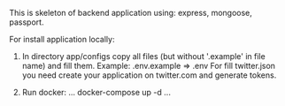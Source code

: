 This is skeleton of backend application using: express, mongoose, passport.
 
For install application locally:
 1. In directory app/configs copy all files (but without '.example' in file name)
    and fill them. Example: .env.example => .env
    For fill twitter.json you need create your application on twitter.com
    and generate tokens.
 
 2. Run docker:
    ...
    docker-compose up -d
    ...

